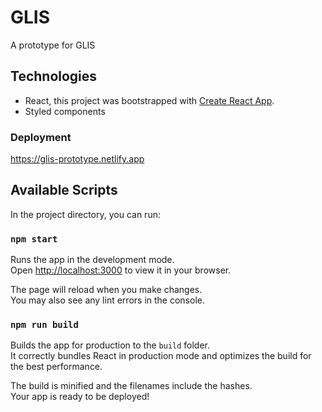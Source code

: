 # GLIS
A prototype for GLIS

## Technologies
* React, this project was bootstrapped with [Create React App](https://github.com/facebook/create-react-app).
* Styled components

### Deployment
https://glis-prototype.netlify.app

## Available Scripts

In the project directory, you can run:
### `npm start`

Runs the app in the development mode.\
Open [http://localhost:3000](http://localhost:3000) to view it in your browser.

The page will reload when you make changes.\
You may also see any lint errors in the console.

### `npm run build`

Builds the app for production to the `build` folder.\
It correctly bundles React in production mode and optimizes the build for the best performance.

The build is minified and the filenames include the hashes.\
Your app is ready to be deployed!
